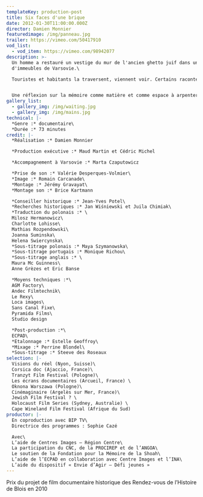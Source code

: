 ```yaml
---
templateKey: production-post
title: Six faces d'une brique
date: 2012-01-30T11:00:00.000Z
director: Damien Monnier
featuredimage: /img/panneau.jpg
trailer: https://vimeo.com/50417910
vod_list:
  - vod_item: https://vimeo.com/98942077
description: >-
  Un homme a restauré un vestige du mur de l'ancien ghetto juif dans une cour
  d'immeubles de Varsovie.\

  Touristes et habitants la traversent, viennent voir. Certains racontent, discutent, d'autres se taisent et effleurent. 


  Une réflexion sur la mémoire comme matière et comme espace à arpenter.
gallery_list:
  - gallery_img: /img/waiting.jpg
  - gallery_img: /img/mains.jpg
technical: |-
  *Genre :* documentaire\
  *Durée :* 73 minutes
credit: |-
  *Réalisation :* Damien Monnier

  *Production exécutive :* Maud Martin et Cédric Michel

  *Accompagnement à Varsovie :* Marta Czaputowicz

  *Prise de son :* Valérie Desperques-Volmier\
  *Image :* Romain Carcanade\
  *Montage :* Jérémy Gravayat\
  *Montage son :* Brice Kartmann

  *Conseiller historique :* Jean-Yves Potel\
  *Recherches historiques :* Jan Wiśniewski et Juila Chimiak\
  *Traduction du polonais :* \
  Milosz Hermanowicz\
  Charlotte Lohisse\
  Mathias Rozpendowski\
  Joanna Suminska\
  Helena Swiercynska\
  *Sous-titrage polonais :* Maya Szymanowska\
  *Sous-titrage portugais :* Monique Richou\
  *Sous-titrage anglais :* \
  Maura Mc Guinness\
  Anne Grèzes et Eric Banse

  *Moyens techniques :*\
  AGM Factory\
  Andec Filmtechnik\
  Le Rexy\
  Loca images\
  Sans Canal Fixe\
  Pyramida Films\
  Studio design

  *Post-production :*\
  ECPAD\
  *Etalonnage :* Estelle Geoffroy\
  *Mixage :* Perrine Blondel\
  *Sous-titrage :* Steeve des Roseaux
selection: |-
  Visions du réel (Nyon, Suisse)\
  Corsica doc (Ajaccio, France)\
  Tranzyt Film Festival (Pologne)\
  Les écrans documentaires (Arcueil, France) \
  Oknona Warszawa (Pologne)\
  Cinémaginaire (Argelès sur Mer, France)\
  Jewish Film Festival ? \
  Holocaust Film Series (Sydney, Australie) \
  Cape Wineland Film Festival (Afrique du Sud)
productor: |-
  En coproduction avec BIP TV\
  Directrice des programmes : Sophie Cazé

  Avec\
  L’aide de Centres Images – Région Centre\
  La participation du CNC, de la PROCIREP et de l’ANGOA\
  Le soutien de la Fondation pour la Mémoire de la Shoah\
  L’aide de l’ECPAD en collaboration avec Centre Images et l’INA\
  L’aide du dispositif « Envie d’Agir – Défi jeunes »
---
```

Prix du projet de film documentaire historique des Rendez-vous de l’Histoire de Blois en 2010